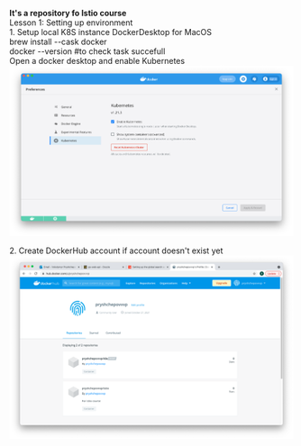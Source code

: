 <B>It's a repository fo Istio course</b><br>
Lesson 1: Setting up environment <br>
<nbsp><nbsp>1. Setup local K8S instance DockerDesktop for MacOS <br>
<nbsp><nbsp><nbsp><nbsp>brew install --cask docker <br>
<nbsp><nbsp><nbsp><nbsp>docker --version #to check task succefull <br>
<nbsp><nbsp><nbsp><nbsp>Open a docker desktop and enable Kubernetes <br>
<nbsp><nbsp><nbsp><nbsp>![alt text](https://github.com/pryshchepovvvp/istio/blob/master/Lesson1/k8s_in_dd.png?raw=true)

<nbsp><nbsp>2. Create DockerHub account if account doesn't exist yet
<nbsp><nbsp><nbsp><nbsp>![alt text](https://github.com/pryshchepovvvp/istio/blob/master/Lesson1/DockerHub.png?raw=true)


